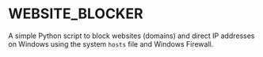 # WEBSITE_BLOCKER
A simple Python script to block websites (domains) and direct IP addresses on Windows using the system `hosts` file and Windows Firewall.
